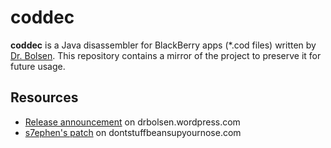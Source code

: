 # coddec

**coddec** is a Java disassembler for BlackBerry apps (*.cod files) written by [Dr. Bolsen](https://drbolsen.wordpress.com/). This repository contains a mirror of the project to preserve it for future usage.


## Resources

* [Release announcement](https://drbolsen.wordpress.com/2008/07/14/coddec-released/) on drbolsen.wordpress.com
* [s7ephen's patch](http://dontstuffbeansupyournose.com/2009/02/19/disassembling-blackberry-apps-take-2) on dontstuffbeansupyournose.com
